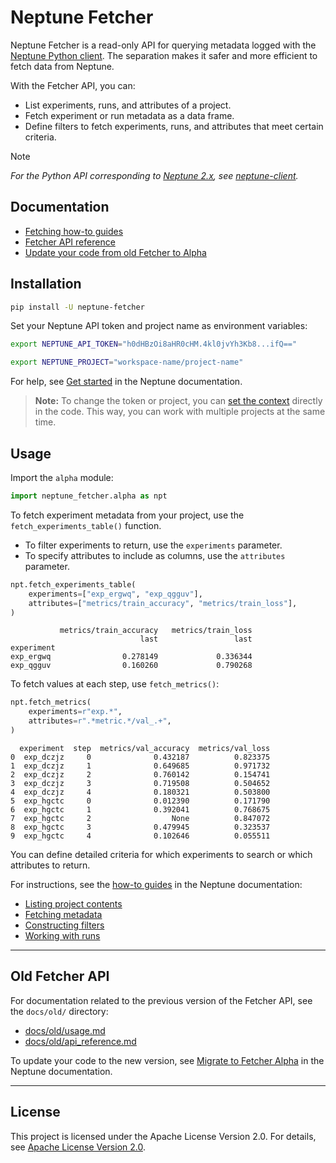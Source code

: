 # Neptune Fetcher

Neptune Fetcher is a read-only API for querying metadata logged with the [Neptune Python client][neptune-client-scale]. The separation makes it safer and more efficient to fetch data from Neptune.

With the Fetcher API, you can:

- List experiments, runs, and attributes of a project.
- Fetch experiment or run metadata as a data frame.
- Define filters to fetch experiments, runs, and attributes that meet certain criteria.

> [!NOTE]
> _For the Python API corresponding to [Neptune 2.x][legacy-app], see [neptune-client][neptune-client]._

## Documentation

- [Fetching how-to guides][fetcher-guide]
- [Fetcher API reference][fetcher-api-ref]
- [Update your code from old Fetcher to Alpha][fetcher-migration]

## Installation

```bash
pip install -U neptune-fetcher
```

Set your Neptune API token and project name as environment variables:

```bash
export NEPTUNE_API_TOKEN="h0dHBzOi8aHR0cHM.4kl0jvYh3Kb8...ifQ=="
```

```bash
export NEPTUNE_PROJECT="workspace-name/project-name"
```

For help, see [Get started][setup] in the Neptune documentation.

> **Note:** To change the token or project, you can [set the context][set-context] directly in the code. This way, you can work with multiple projects at the same time.

## Usage

Import the `alpha` module:

```python
import neptune_fetcher.alpha as npt
```

To fetch experiment metadata from your project, use the `fetch_experiments_table()` function.

- To filter experiments to return, use the `experiments` parameter.
- To specify attributes to include as columns, use the `attributes` parameter.

```python
npt.fetch_experiments_table(
    experiments=["exp_ergwq", "exp_qgguv"],
    attributes=["metrics/train_accuracy", "metrics/train_loss"],
)
```

```pycon
           metrics/train_accuracy   metrics/train_loss
                             last                 last
experiment
exp_ergwq                0.278149             0.336344
exp_qgguv                0.160260             0.790268
```

To fetch values at each step, use `fetch_metrics()`:

```python
npt.fetch_metrics(
    experiments=r"exp.*",
    attributes=r".*metric.*/val_.+",
)
```

```pycon
  experiment  step  metrics/val_accuracy  metrics/val_loss
0  exp_dczjz     0              0.432187          0.823375
1  exp_dczjz     1              0.649685          0.971732
2  exp_dczjz     2              0.760142          0.154741
3  exp_dczjz     3              0.719508          0.504652
4  exp_dczjz     4              0.180321          0.503800
5  exp_hgctc     0              0.012390          0.171790
6  exp_hgctc     1              0.392041          0.768675
7  exp_hgctc     2                  None          0.847072
8  exp_hgctc     3              0.479945          0.323537
9  exp_hgctc     4              0.102646          0.055511
```

You can define detailed criteria for which experiments to search or which attributes to return.

For instructions, see the [how-to guides][fetcher-guide] in the Neptune documentation:

- [Listing project contents][project-explo]
- [Fetching metadata][fetch-data]
- [Constructing filters][construct-filters]
- [Working with runs][runs-api]

---

## Old Fetcher API

For documentation related to the previous version of the Fetcher API, see the `docs/old/` directory:

- [docs/old/usage.md](docs/old/usage.md)
- [docs/old/api_reference.md](docs/old/api_reference.md)

To update your code to the new version, see [Migrate to Fetcher Alpha][fetcher-migration] in the Neptune documentation.

---

## License

This project is licensed under the Apache License Version 2.0. For details, see [Apache License Version 2.0][license].

[construct-filters]: https://docs.neptune.ai/construct_fetching_filters
[fetch-data]: https://docs.neptune.ai/fetch_metadata
[fetcher-api-ref]: https://docs.neptune.ai/fetcher/attribute
[fetcher-guide]: https://docs.neptune.ai/query_metadata
[fetcher-migration]: https://docs.neptune.ai/fetcher_migration
[project-explo]: https://docs.neptune.ai/list_project_contents
[runs-api]: https://docs.neptune.ai/fetcher_runs_api
[set-context]: https://docs.neptune.ai/set_fetching_context
[setup]: https://docs.neptune.ai/setup

[legacy-app]: https://app.neptune.ai/
[neptune-client]: https://github.com/neptune-ai/neptune-client
[neptune-client-scale]: https://github.com/neptune-ai/neptune-client-scale

[license]: http://www.apache.org/licenses/LICENSE-2.0
